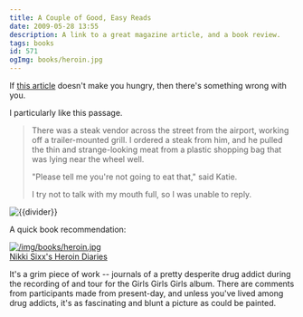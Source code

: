 ```yaml
---
title: A Couple of Good, Easy Reads
date: 2009-05-28 13:55
description: A link to a great magazine article, and a book review.
tags: books
id: 571
ogImg: books/heroin.jpg
---
```

If <a href="https://www.outsideonline.com/adventure-travel/essays/me-myself-and-ribeye/" target="_blank"> this article</a> doesn't make you hungry, then there's something wrong with you.

I particularly like this passage.

<blockquote>There was a steak vendor across the street from the airport, working off a trailer-mounted grill. I ordered a steak from him, and he pulled the thin and strange-looking meat from a plastic shopping bag that was lying near the wheel well.

"Please tell me you're not going to eat that," said Katie.

I try not to talk with my mouth full, so I was unable to reply.</blockquote>

<p><img src="/img/greenline.gif" class="greenline" alt="{{divider}}" /></p>

A quick book recommendation:

<a class="lightview alignleft" href="/img/books/heroin.jpg" data-lightview-caption="Nikki Sixx's Heroin Diaries" data-lightview-group="group1" style="width:350px;"><img src="/img/books/heroin.jpg" alt="/img/books/heroin.jpg"><br><span class="caption">Nikki Sixx's Heroin Diaries</span></a>

It's a grim piece of work -- journals of a pretty desperite drug addict during the recording of and tour for the Girls Girls Girls album.  There are comments from participants made from present-day, and unless you've lived among drug addicts, it's as fascinating and blunt a picture as could be painted.